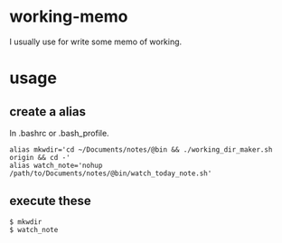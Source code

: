 # working-memo
I usually use for write some memo of working.

# usage
## create a alias
In .bashrc or .bash_profile.
```
alias mkwdir='cd ~/Documents/notes/@bin && ./working_dir_maker.sh origin && cd -'
alias watch_note='nohup /path/to/Documents/notes/@bin/watch_today_note.sh'
```

## execute these
```
$ mkwdir
$ watch_note
```